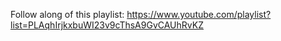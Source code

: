 Follow along of this playlist: https://www.youtube.com/playlist?list=PLAqhIrjkxbuWI23v9cThsA9GvCAUhRvKZ
